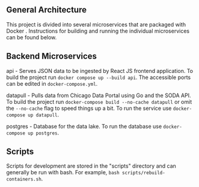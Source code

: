 General Architecture
---
This project is divided into several microservices that are packaged with Docker
. Instructions for building and running the individual microservices can be
found below.

Backend Microservices
---
api - Serves JSON data to be ingested by React JS frontend application. To build
    the project run `docker compose up --build api`. The accessible ports can
    be edited in `docker-compose.yml`.

datapull - Pulls data from Chicago Data Portal using Go and the SODA API. To
    build the project run `docker-compose build --no-cache datapull` or omit the
    `--no-cache` flag to speed things up a bit. To run the service use
    `docker-compose up datapull`.

postgres - Database for the data lake. To run the database use
    `docker-compose up postgres`.

Scripts
---
Scripts for development are stored in the "scripts" directory and can generally
be run with bash. For example, `bash scripts/rebuild-containers.sh`.
